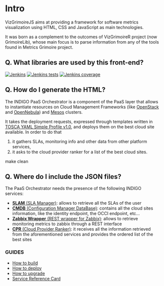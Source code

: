 # Intro 

VizGrimoireJS aims at providing a framework for software metrics visualization using HTML, 
CSS and JavaScript as main technologies.

It was born as a complement to the outcomes of VizGrimoireR project (now GrimoireLib), 
whose main focus is to parse information from any of the tools found in Metrics Grimoire 
project.

## Q. What libraries are used by this front-end?

[![Jenkins](https://img.shields.io/jenkins/s/https/ci.cloud.reply.eu/jenkins/job/INDIGO/job/orchestrator-publish.svg?maxAge=2592000&style=flat-square)](https://ci.cloud.reply.eu/jenkins/job/INDIGO/job/orchestrator-publish/)
[![Jenkins tests](https://img.shields.io/jenkins/t/https/ci.cloud.reply.eu/jenkins/job/INDIGO/job/orchestrator-publish.svg?maxAge=2592000&style=flat-square)](https://ci.cloud.reply.eu/jenkins/job/INDIGO/job/orchestrator-publish/)
[![Jenkins coverage](https://img.shields.io/jenkins/c/https/ci.cloud.reply.eu/jenkins/job/INDIGO/job/orchestrator-publish.svg?maxAge=2592000&style=flat-square)](https://ci.cloud.reply.eu/jenkins/job/INDIGO/job/orchestrator-publish/)

## Q. How do I generate the HTML?

The INDIGO PaaS Orchestrator is a component of the PaaS layer that allows to instantiate resources on Cloud Management Frameworks (like [OpenStack](https://www.openstack.org/) and [OpenNebula](http://opennebula.org/)) and [Mesos](http://mesos.apache.org/) clusters.

It takes the deployment requests, expressed through templates written in [TOSCA YAML Simple Profile v1.0](http://docs.oasis-open.org/tosca/TOSCA-Simple-Profile-YAML/v1.0/TOSCA-Simple-Profile-YAML-v1.0.html), and deploys them on the best cloud site available. In order to do that
 1. it gathers SLAs, monitoring info and other data from other platform services,
 2. it asks to the cloud provider ranker for a list of the best cloud sites.

make clean

## Q. Where do I include the JSON files?

The PaaS Orchestrator needs the presence of the following INDIGO services:

 * [**SLAM** (SLA Manager)](https://indigo-dc.gitbooks.io/slam/content): allows to retrieve all the SLAs of the user
 * [**CMDB** (Configuration Manager DataBase)](https://indigo-dc.gitbooks.io/cmdb/content): contains all the cloud sites information, like the identity endpoint, the OCCI endpoint, etc...
 * [**Zabbix Wrapper** (REST wrapper for Zabbix)](https://indigo-dc.gitbooks.io/monitoring/content#1-zabbix-wrapper): allows to retrieve monitoring metrics to zabbix through a REST interface
 * [**CPR** (Cloud Provider Ranker)](https://www.gitbook.com/book/indigo-dc/cloud-provider-ranker/content): it receives all the information retrieved from the aforementioned services and provides the ordered list of the best sites

### GUIDES
* [How to build](gitbook/how_to_build.md)
* [How to deploy](gitbook/how_to_deploy.md)
* [How to upgrade](gitbook/how_to_upgrade.md)
* [Service Reference Card](gitbook/service_reference_card.md)
